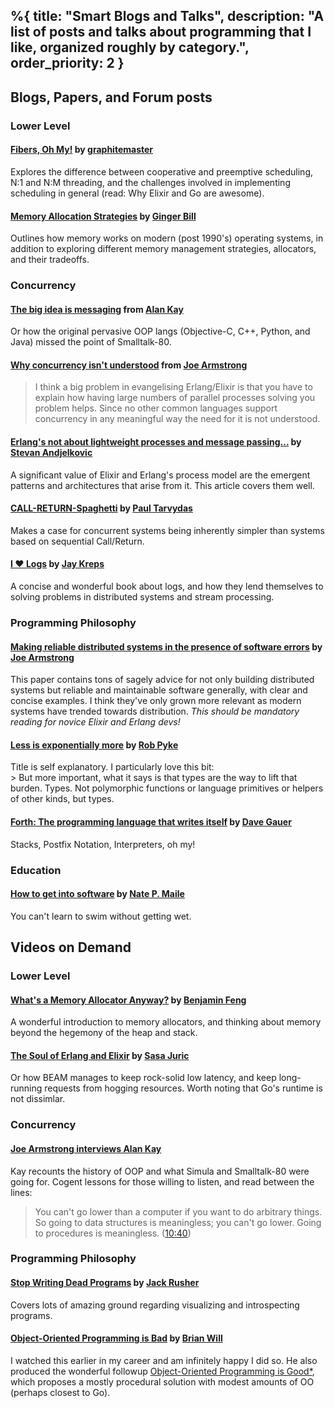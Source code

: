 %{
  title: "Smart Blogs and Talks",
  description: "A list of posts and talks about programming that I like, organized roughly by category.",
  order_priority: 2
}
---
## Blogs, Papers, and Forum posts

### Lower Level

#### [Fibers, Oh My!](https://graphitemaster.github.io/fibers/) by [graphitemaster](https://github.com/graphitemaster)
Explores the difference between cooperative and preemptive scheduling, N:1 and N:M threading, and the challenges involved in implementing scheduling in general (read: Why Elixir and Go are awesome).

#### [Memory Allocation Strategies](https://www.gingerbill.org/series/memory-allocation-strategies/) by [Ginger Bill](https://github.com/gingerBill)
Outlines how memory works on modern (post 1990's) operating systems, in addition to exploring different memory management strategies, allocators, and their tradeoffs.

### Concurrency

#### [The big idea is messaging](http://lists.squeakfoundation.org/pipermail/squeak-dev/1998-October/017019.html) from [Alan Kay](https://en.wikipedia.org/wiki/Alan_Kay)
Or how the original pervasive OOP langs (Objective-C, C++, Python, and Java) missed the point of Smalltalk-80.

#### [Why concurrency isn't understood](https://elixirforum.com/t/learning-elixir-frst-impressions-plz-dont-kill-me/16424/52) from [Joe Armstrong](https://en.wikipedia.org/wiki/Joe_Armstrong_(programmer))
> I think a big problem in evangelising Erlang/Elixir is that you have to explain how having large numbers of parallel processes solving you problem helps. Since no other common languages support concurrency in any meaningful way the need for it is not understood.

#### [Erlang's not about lightweight processes and message passing...](https://github.com/stevana/armstrong-distributed-systems/blob/main/docs/erlang-is-not-about.md) by [Stevan Andjelkovic](https://github.com/stevana)
A significant value of Elixir and Erlang's process model are the emergent patterns and architectures that arise from it. This article covers them well.

#### [CALL-RETURN-Spaghetti](https://guitarvydas.github.io/2020/12/09/CALL-RETURN-Spaghetti.html) by [Paul Tarvydas](https://github.com/guitarvydas)
Makes a case for concurrent systems being inherently simpler than systems based on sequential Call/Return.

#### [I ❤️ Logs](https://www.confluent.io/ebook/i-heart-logs-event-data-stream-processing-and-data-integration/) by [Jay Kreps](https://www.linkedin.com/in/jaykreps/)
A concise and wonderful book about logs, and how they lend themselves to solving problems in distributed systems and stream processing. 

### Programming Philosophy

#### [Making reliable distributed systems in the presence of software errors](https://erlang.org/download/armstrong_thesis_2003.pdf) by [Joe Armstrong](https://en.wikipedia.org/wiki/Joe_Armstrong_(programmer))
This paper contains tons of sagely advice for not only building distributed systems but reliable and maintainable software generally, with clear and concise examples. I think they've only grown more relevant as modern systems have trended towards distribution. *This should be mandatory reading for novice Elixir and Erlang devs!*

#### [Less is exponentially more](https://commandcenter.blogspot.com/2012/06/less-is-exponentially-more.html) by [Rob Pyke](https://en.wikipedia.org/wiki/Rob_Pike)
<div>Title is self explanatory. I particularly love this bit:</div>
> But more important, what it says is that types are the way to lift that burden. Types. Not polymorphic functions or language primitives or helpers of other kinds, but types.

#### [Forth: The programming language that writes itself](https://ratfactor.com/forth/the_programming_language_that_writes_itself.html) by [Dave Gauer](http://ratfactor.com/)
Stacks, Postfix Notation, Interpreters, oh my!

### Education

#### [How to get into software](https://github.com/npmaile/blog/blob/main/posts/2.%20How%20to%20get%20into%20software.md) by [Nate P. Maile](https://github.com/npmaile)
You can't learn to swim without getting wet.

## Videos on Demand

### Lower Level

#### [What's a Memory Allocator Anyway?](https://www.youtube.com/watch?v=vHWiDx_l4V0) by [Benjamin Feng](https://github.com/fengb)
A wonderful introduction to memory allocators, and thinking about memory beyond the hegemony of the heap and stack.

#### [The Soul of Erlang and Elixir](https://www.youtube.com/watch?v=JvBT4XBdoUE) by [Sasa Juric](https://github.com/sasa1977)
Or how BEAM manages to keep rock-solid low latency, and keep long-running requests from hogging resources. Worth noting that Go's runtime is not dissimlar.

### Concurrency

#### [Joe Armstrong interviews Alan Kay](https://www.youtube.com/watch?v=fhOHn9TClXY)
Kay recounts the history of OOP and what Simula and Smalltalk-80 were going for. Cogent lessons for those willing to listen, and read between the lines:
> You can't go lower than a computer if you want to do arbitrary things. So going to data structures is meaningless; you can't go lower. Going to procedures is meaningless. ([10:40](https://youtu.be/fhOHn9TClXY?si=aR0SQre0PDNou2Yp&t=640))

### Programming Philosophy

#### [Stop Writing Dead Programs](https://www.youtube.com/watch?v=8Ab3ArE8W3s) by [Jack Rusher](https://jackrusher.com/)
Covers lots of amazing ground regarding visualizing and introspecting programs.

#### [Object-Oriented Programming is Bad](https://www.youtube.com/watch?v=QM1iUe6IofM) by [Brian Will](https://github.com/BrianWill)
I watched this earlier in my career and am infinitely happy I did so. He also produced the wonderful followup [Object-Oriented Programming is Good*](https://www.youtube.com/watch?v=0iyB0_qPvWk), which proposes a mostly procedural solution with modest amounts of OO (perhaps closest to Go).

